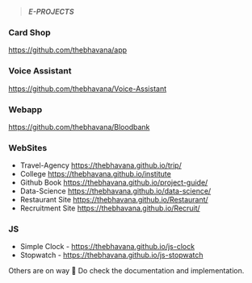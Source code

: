 > ***E-PROJECTS***

### Card Shop
https://github.com/thebhavana/app


### Voice Assistant
https://github.com/thebhavana/Voice-Assistant

### Webapp
https://github.com/thebhavana/Bloodbank

### WebSites

* Travel-Agency https://thebhavana.github.io/trip/
* College https://thebhavana.github.io/institute
* Github Book https://thebhavana.github.io/project-guide/ 
* Data-Science https://thebhavana.github.io/data-science/
* Restaurant Site https://thebhavana.github.io/Restaurant/
* Recruitment Site https://thebhavana.github.io/Recruit/


### JS

* Simple Clock - https://thebhavana.github.io/js-clock
* Stopwatch - https://thebhavana.github.io/js-stopwatch

Others are on way 📑
Do check the documentation and implementation.
